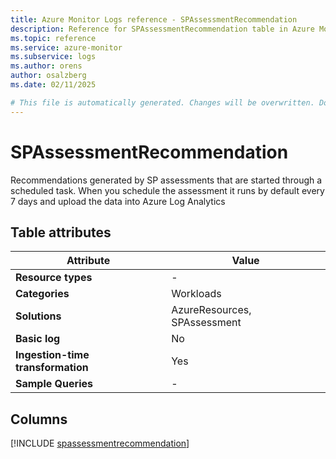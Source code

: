 ```yaml
---
title: Azure Monitor Logs reference - SPAssessmentRecommendation
description: Reference for SPAssessmentRecommendation table in Azure Monitor Logs.
ms.topic: reference
ms.service: azure-monitor
ms.subservice: logs
ms.author: orens
author: osalzberg
ms.date: 02/11/2025

# This file is automatically generated. Changes will be overwritten. Do not change this file directly.
---
```


# SPAssessmentRecommendation

Recommendations generated by SP assessments that are started through a scheduled task. When you schedule the assessment it runs by default every 7 days and upload the data into Azure Log Analytics


## Table attributes

|Attribute|Value|
|---|---|
|**Resource types**|-|
|**Categories**|Workloads|
|**Solutions**| AzureResources, SPAssessment|
|**Basic log**|No|
|**Ingestion-time transformation**|Yes|
|**Sample Queries**|-|



## Columns
  
[!INCLUDE [spassessmentrecommendation](~/reusable-content/ce-skilling/azure/includes/azure-monitor/reference/tables/spassessmentrecommendation-include.md)]
